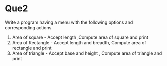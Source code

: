 # Que2

Write a program having a menu with the following options and corresponding actions

1. Area of square - Accept length ,Compute area of square and print
2. Area of Rectangle - Accept length and breadth, Compute area of rectangle and print
3. Area of triangle - Accept base and height , Compute area of triangle and print
